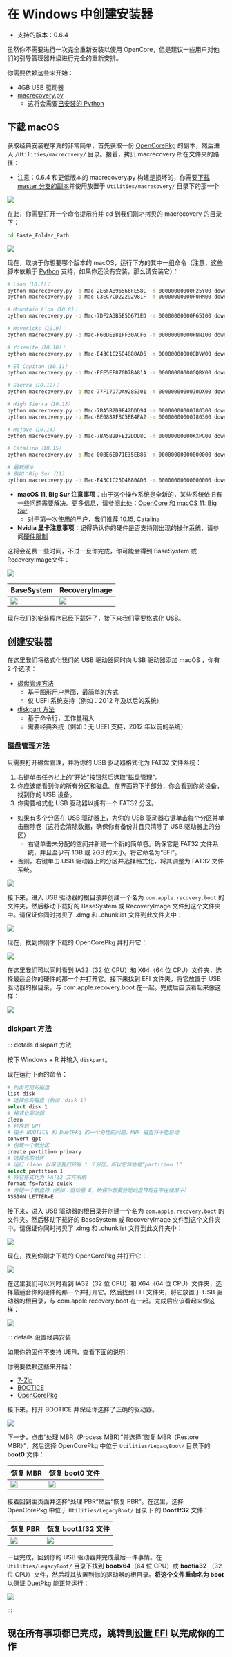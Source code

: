 # 在 Windows 中创建安装器

* 支持的版本：0.6.4

虽然你不需要进行一次完全重新安装以使用 OpenCore，但是建议一些用户对他们的引导管理器升级进行完全的重新安排。

你需要依赖这些来开始：

* 4GB USB 驱动器
* [macrecovery.py](https://github.com/acidanthera/OpenCorePkg/releases)
  * 这将会需要[已安装的 Python](https://www.python.org/downloads/)

## 下载 macOS

获取经典安装程序真的非常简单，首先获取一份 [OpenCorePkg](https://github.com/acidanthera/OpenCorePkg/releases) 的副本，然后进入 `/Utilities/macrecovery/` 目录。接着，拷贝 macrecovery 所在文件夹的路径： 

* 注意：0.6.4 和更低版本的 macrecovery.py 构建是损坏的，你需要[下载 master 分支的副本](https://github.com/acidanthera/OpenCorePkg/archive/master.zip)并使用放置于 `Utilities/macrecovery/` 目录下的那一个

![](../images/installer-guide/winblows-install-md/file-path.png)

在此，你需要打开一个命令提示符并 cd 到我们刚才拷贝的 macrecovery 的目录下：

```sh
cd Paste_Folder_Path
```

![](../images/installer-guide/winblows-install-md/command-prompt.png)

现在，取决于你想要哪个版本的 macOS，运行下方的其中一组命令（注意，这些脚本依赖于 [Python](https://www.python.org/downloads/) 支持，如果你还没有安装，那么请安装它）：

```sh
# Lion（10.7）：
python macrecovery.py -b Mac-2E6FAB96566FE58C -m 00000000000F25Y00 download
python macrecovery.py -b Mac-C3EC7CD22292981F -m 00000000000F0HM00 download

# Mountain Lion（10.8）：
python macrecovery.py -b Mac-7DF2A3B5E5D671ED -m 00000000000F65100 download

# Mavericks（10.9）：
python macrecovery.py -b Mac-F60DEB81FF30ACF6 -m 00000000000FNN100 download

# Yosemite（10.10）：
python macrecovery.py -b Mac-E43C1C25D4880AD6 -m 00000000000GDVW00 download

# El Capitan（10.11）：
python macrecovery.py -b Mac-FFE5EF870D7BA81A -m 00000000000GQRX00 download

# Sierra（10.12）：
python macrecovery.py -b Mac-77F17D7DA9285301 -m 00000000000J0DX00 download

# High Sierra（10.13）
python macrecovery.py -b Mac-7BA5B2D9E42DDD94 -m 00000000000J80300 download
python macrecovery.py -b Mac-BE088AF8C5EB4FA2 -m 00000000000J80300 download

# Mojave（10.14）
python macrecovery.py -b Mac-7BA5B2DFE22DDD8C -m 00000000000KXPG00 download

# Catalina（10.15）
python macrecovery.py -b Mac-00BE6ED71E35EB86 -m 00000000000000000 download

# 最新版本
# 例如：Big Sur（11）
python macrecovery.py -b Mac-E43C1C25D4880AD6 -m 00000000000000000 download
```

* **macOS 11, Big Sur 注意事项**：由于这个操作系统是全新的，某些系统依旧有一些问题需要解决。更多信息，请参阅此处：[OpenCore 和 macOS 11: Big Sur](../extras/big-sur/README.md)
  * 对于第一次使用的用户，我们推荐 10.15, Catalina
* **Nvidia 显卡注意事项**：记得确认你的硬件是否支持刚出现的操作系统，请参阅[硬件限制](../macos-limits.md)

这将会花费一些时间，不过一旦你完成，你可能会得到 BaseSystem 或 RecoveryImage文件：

![](../images/installer-guide/winblows-install-md/macrecovery-done.png)

| BaseSystem | RecoveryImage |
| :--- | :--- |
|![](../images/installer-guide/winblows-install-md/basesystem-example.png) | ![](../images/installer-guide/winblows-install-md/macrecovery-after.jpg) |

现在我们的安装程序已经下载好了，接下来我们需要格式化 USB。

## 创建安装器

在这里我们将格式化我们的 USB 驱动器同时向 USB 驱动器添加 macOS ，你有 2 个选项：

* [磁盘管理方法](#磁盘管理方法)
  * 基于图形用户界面，最简单的方式
  * 仅 UEFI 系统支持（例如：2012 年及以后的系统）
* [diskpart 方法](#diskpart-方法)
  * 基于命令行，工作量稍大
  * 需要经典系统（例如：无 UEFI 支持，2012 年以前的系统）

### 磁盘管理方法

只需要打开磁盘管理，并将你的 USB 驱动器格式化为 FAT32 文件系统：

1. 右键单击任务栏上的“开始”按钮然后选取“磁盘管理”。
2. 你应该能看到你的所有分区和磁盘。在界面的下半部分，你会看到你的设备，找到你的 USB 设备。
3. 你需要格式化 USB 驱动器以拥有一个 FAT32 分区。

* 如果有多个分区在 USB 驱动器上，为你的 USB 驱动器右键单击每个分区并单击删除卷（这将会清除数据，确保你有备份并且只清除了 USB 驱动器上的分区）
  * 右键单击未分配的空间并新建一个新的简单卷。确保它是 FAT32 文件系统，并且至少有 1GB 或 2GB 的大小。将它命名为“EFI”。
* 否则，右键单击 USB 驱动器上的分区并选择格式化，将其调整为 FAT32 文件系统。

![](../images/installer-guide/winblows-install-md/DiskManagement.jpg)

接下来，进入 USB 驱动器的根目录并创建一个名为 `com.apple.recovery.boot` 的文件夹。然后移动下载好的 BaseSystem 或 RecoveryImage 文件到这个文件夹中。请保证你同时拷贝了 .dmg 和 .chunklist 文件到此文件夹中：

![](../images/installer-guide/winblows-install-md/com-recovery.png)

现在，找到你刚才下载的 OpenCorePkg 并打开它：

![](../images/installer-guide/winblows-install-md/base-oc-folder.png)

在这里我们可以同时看到 IA32（32 位 CPU）和 X64（64 位 CPU）文件夹，选择最适合你的硬件的那一个并打开它。接下来找到 EFI 文件夹，将它放置于 USB 驱动器的根目录，与 com.apple.recovery.boot 在一起。完成后应该看起来像这样：

![](../images/installer-guide/winblows-install-md/com-efi-done.png)

### diskpart 方法

::: details diskpart 方法

按下 Windows + R 并输入 `diskpart`。

现在运行下面的命令：

```sh
# 列出可用的磁盘
list disk
# 选择你的磁盘（例如：disk 1）
select disk 1
# 格式化驱动器
clean
# 转换到 GPT
# 由于 BOOTICE 和 DuetPkg 的一个奇怪的问题，MBR 磁盘将不能启动
convert gpt
# 创建一个新分区
create partition primary
# 选择你的分区
# 运行 clean 以保证我们只有 1 个分区，所以它将会是“partition 1”
select partition 1
# 将它格式化为 FAT32 文件系统
format fs=fat32 quick
# 分配一个新盘符（例如：驱动器 E，确保你想要分配的盘符现在不在使用中）
ASSIGN LETTER=E
```

接下来，进入 USB 驱动器的根目录并创建一个名为 `com.apple.recovery.boot` 的文件夹。然后移动下载好的 BaseSystem 或 RecoveryImage 文件到这个文件夹中。请保证你同时拷贝了 .dmg 和 .chunklist 文件到此文件夹中：

![](../images/installer-guide/winblows-install-md/com-recovery.png)

现在，找到你刚才下载的 OpenCorePkg 并打开它：

![](../images/installer-guide/winblows-install-md/base-oc-folder.png)

在这里我们可以同时看到 IA32（32 位 CPU）和 X64（64 位 CPU）文件夹，选择最适合你的硬件的那一个并打开它。然后找到 EFI 文件夹，将它放置于 USB 驱动器的根目录，与 com.apple.recovery.boot 在一起。完成后应该看起来像这样：

![](../images/installer-guide/winblows-install-md/com-efi-done.png)

::: details 设置经典安装

如果你的固件不支持 UEFI，查看下面的说明：

你需要依赖这些来开始：

* [7-Zip](https://www.7-zip.org)
* [BOOTICE](https://www.majorgeeks.com/files/details/bootice_64_bit.html)
* [OpenCorePkg](https://github.com/acidanthera/OpenCorePkg/releases)

接下来，打开 BOOTICE 并保证你选择了正确的驱动器。

![](../images/installer-guide/winblows-install-md/bootice.png)

下一步，点击“处理 MBR（Process MBR）”并选择“恢复 MBR（Restore MBR）”，然后选择 OpenCorePkg 中位于 `Utilities/LegacyBoot/` 目录下的 **boot0** 文件：

| 恢复 MBR | 恢复 boot0 文件 |
| :--- | :--- |
| ![](../images/installer-guide/winblows-install-md/restore-mbr.png) | ![](../images/installer-guide/winblows-install-md/restore-mbr-file.png) |

接着回到主页面并选择“处理 PBR”然后“恢复 PBR”。在这里，选择 OpenCorePkg 中位于 `Utilities/LegacyBoot/` 目录下 的 **Boot1f32** 文件：

| 恢复 PBR | 恢复 boot1f32 文件 |
| :--- | :--- |
| ![](../images/installer-guide/winblows-install-md/restore-pbr.png) | ![](../images/installer-guide/winblows-install-md/restore-pbr-file.png) |

一旦完成，回到你的 USB 驱动器并完成最后一件事情。在 `Utilities/LegacyBoot/` 目录下找到 **bootx64**（64 位 CPU）或 **bootia32** （32 位 CPU）文件，然后将其放置到你的驱动器的根目录。**将这个文件重命名为 boot** 以保证 DuetPkg 能正常运行：

![](../images/installer-guide/winblows-install-md/final-boot-file.png)

:::

## 现在所有事项都已完成，跳转到[设置 EFI](./opencore-efi.md) 以完成你的工作
